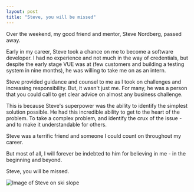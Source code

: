 ```yaml
---
layout: post
title: "Steve, you will be missed"
---
```


Over the weekend, my good friend and mentor, Steve Nordberg, passed away.

<!--more-->

Early in my career, Steve took a chance on me to become a software developer. I had no experience and not much in the
way of credentials, but despite the early stage VUE was at (few customers and building a testing system in nine months),
he was willing to take me on as an intern.

Steve provided guidance and counsel to me as I took on challenges and increasing responsibility. But, it wasn't just me.
For many, he was a person that you could call to get clear advice on almost any business challenge.

This is because Steve's superpower was the ability to identify the simplest solution possible. He had this incredible
ability to get to the heart of the problem. To take a complex problem, and identify the crux of the issue - and to make
it understandable for others.

Steve was a terrific friend and someone I could count on throughout my career.

But most of all, I will forever be indebted to him for believing in me - in the beginning and beyond.

Steve, you will be missed.

![Image of Steve on ski slope](/uploads/iconic-steve.jpg "Steve skiing iconic")